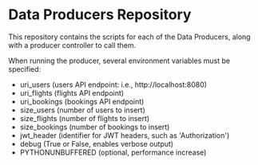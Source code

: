 # Data Producers Repository

This repository contains the scripts for each of the Data Producers, along with a producer controller to call them. 

When running the producer, several environment variables must be specified:
* uri_users (users API endpoint: i.e., http://localhost:8080)
* uri_flights (flights API endpoint)
* uri_bookings (bookings API endpoint)
* size_users (number of users to insert)
* size_flights (number of flights to insert)
* size_bookings (number of bookings to insert)
* jwt_header (identifier for JWT headers, such as 'Authorization')
* debug (True or False, enables verbose output)
* PYTHONUNBUFFERED (optional, performance increase)
